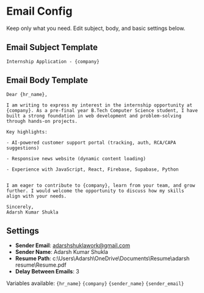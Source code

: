 # Email Config

Keep only what you need. Edit subject, body, and basic settings below.

## Email Subject Template
```
Internship Application - {company}
```

## Email Body Template
```
Dear {hr_name},

I am writing to express my interest in the internship opportunity at {company}. As a pre-final year B.Tech Computer Science student, I have built a strong foundation in web development and problem-solving through hands-on projects.

Key highlights:

- AI-powered customer support portal (tracking, auth, RCA/CAPA suggestions)

- Responsive news website (dynamic content loading)

- Experience with JavaScript, React, Firebase, Supabase, Python


I am eager to contribute to {company}, learn from your team, and grow further. I would welcome the opportunity to discuss how my skills align with your needs.

Sincerely,
Adarsh Kumar Shukla
```

## Settings
- **Sender Email**: adarshshuklawork@gmail.com
- **Sender Name**: Adarsh Kumar Shukla
- **Resume Path**: c:\Users\Adarsh\OneDrive\Documents\Resume\adarsh resume\Resume.pdf
- **Delay Between Emails**: 3

Variables available: `{hr_name}` `{company}` `{sender_name}` `{sender_email}`